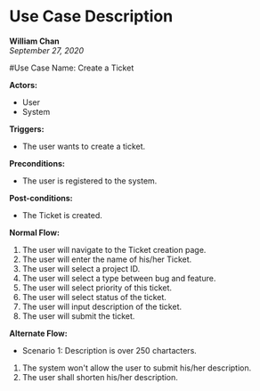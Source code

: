 # Use Case Description
**William Chan**  
*September 27, 2020*

#Use Case Name: Create a Ticket 

**Actors:**
* User
* System

**Triggers:**
* The user wants to create a ticket.

**Preconditions:**
* The user is registered to the system.

**Post-conditions:**
* The Ticket is created.

**Normal Flow:**
1. The user will navigate to the Ticket creation page. 
1. The user will enter the name of his/her Ticket.
1. The user will select a project ID.
1. The user will select a type between bug and feature.
1. The user will select priority of this ticket. 
1. The user will select status of the ticket.
1. The user will input description of the ticket.
1. The user will submit the ticket.

**Alternate Flow:**
* Scenario 1: Description is over 250 chartacters. 
1. The system won't allow the user to submit his/her description.
1. The user shall shorten his/her description.  




